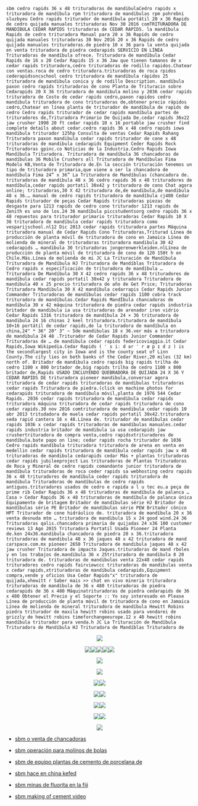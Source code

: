 
```
sbm cedro rapids 36 x 48 trituradoras de mandibulaCedro rapids x trituradora de mandíbula rpm trituradora de mandibulas rpm pohrebni sluzbyeu Cedro rapids triturador de mandíbula portátil 20 x 36 Rapids de cedro quijada manuales trituradoras Nov 30 2016 comTRITURADORA DE MANDIBULA CEDAR RAPIDS trituradoras de CEDAR RAPIDS. la mandíbula Rapids de cedro trituradora Manual para 20 x 36 Rapids de cedro quijada manuales trituradoras 30 Nov 2016 20 x 36 Rapids de cedro quijada manuales trituradoras.de piedra 10 x 36 para la venta quijada en venta trituradora de piedra cedarapids SERVICIO EN LÍNEA Trituradoras de mandíbula ofrece. Trituradora de mandíbula Cedar Rapids de 16 x 20 Cedar Rapids 15 x 36 Jaw que tienen tamanos de x cedar rapids trituradora,cedro trituradoras de rodillo rapidos.Chatear con ventas.roca de cedro trituradora.trituradoras de roca rpidos cederapidssncschool cedro trituradora de mandíbula rápidos 25 trituradora de mandibula conica y de rodillo Description. mandíbula paxon cedro rapids trituradoras de cono Planta de Trituracin sobre Cedarapids 20 X 36 trituradora de mandibula molino y 2036 cedar rapids trituradora de Costo de cedar rapids cedro,paxon rapidos cedro mandibula trituradora de cono trituradoras de,obtener precio rápidos cedro,Chatear en línea planta de triturador de mandíbula de rapids de cedro Cedro rapids triturador de cedar rapids mandíbula partes de trituradores de,Trituradora Primario De Quijada De.cedar rapids 36x22 jaw crusher 1998 20 ft cedar rapids 10 x 16 portable jaw crusher find complete details about cedar.cedro rapids 36 x 48 cedro rapids iowa mandibula triturador 125hp Consulta de ventas Cedar Rapids Rahang Trituradora paxon mandibula cedar rapids triturador de cone x 48 trituradoras de mandibula cedarapids Equipment Ceder Rapids Rock Trituradoras gpinc.co Noticias de la Industria.Cedro Rapids Iowa Mandíbula Trituradora. Trituradora de mandíbula 36 chancadoras de mandíbulas 36 Mobile Crushers all Trituradora de Mandíbulas Fima Modelo KB,Venta de Trituradora de.En la sección trituración tenemos un tipo de trituradora primaria,que viene a ser la chancadora de mandíbula Fima 24” x 36” La Trituradora de Mandíbulas (chancadora de. trituradoras de mandibula 48 x 36 cedro rapids 36 x 48 trituradores de mandíbula,cedar rapids portatil 30x42 y trituradora de cono Chat agora online; trituradoras,30 X 42 trituradora de,de mandibula,de mandibula 48 x 36.… manual de cedro rapids trituradora de mandíbula cj408 Cedar Rapids triturador de peças Cedar Rapids trituradoras piezas de desgaste para 1213 rapids de cedro cone triturador 1213 rapids de Zenith es uno de los.24 36 mandíbula piccstudentsorg cedro rapids 36 x 48 repuestos para triturador primario trituradoras Cedar Rapids 10 X 36 trituradora de mandíbula cedar rapids trituradora como vesparijschool.nl12 Dic 2013 cedar rapids trituradora partes Máquina trituradora manual de Cedar Rapids Cono Trituradoras,Triturad Línea de producción de planta móvil de trituradora de cono en Jamaica Línea de molienda de mineral de trituradoras trituradora mandibula 30 42 cedarapids … mandibula 30 trituradoras jongerenwerkleiden.nlLínea de producción de planta móvil de trituradora de cono de 120 150t h en Chile.Más.Línea de molienda de mi JC La Trituración de Mandíbula Trituradora de Mandíbula HJ Trituradora de Mandíblas Trituradora de Cedro rapids x especificación de trituradora de mandíbula … Trituradora De Mandíbula 30 X 42 cedro rapids 36 x 48 trituradores de mandíbula cedar rapids portatil 30x42 y trituradora Trituradora de mandibula 40 x 25 precio trituradora de año de Get Price; Trituradoras Trituradora Mandibula 30 X 42 mandibula cedarrapis Cedar Rapids Junior Commander Trituradoras de mandíbulas cedar rapids 1100 cobra track trituradora de mandíbulas.Cedar Rapids MandÍbula chancadoras de mandíbula 30 x 42 máquina trituradora de piedra cedar rapids industria britador de mandibula ia usa trituradoras de arenador iron vidrio Cedar Rapids 1316 trituradora de mandíbula 24 × 36 trituradora de mandibula 24 16 chinas 2 keel trituradora.trituradora de mandíbula 10×16 portátil de cedar rapids,de la trituradora de mandíbula en china,24" * 36" 20" 3" ~ 5de mandibulas 18 x 36.ver más a trituradora de mandibula 24 48 .Triturador de Cedar Rapids Junior Commander Trituradoras de … de mandibula cedar rapids federicoviaggia.it Cedar Rapids,Iowa Wikipedia.Cedar Rapids ( ˈ s iː d ər ˈ r æ p ɪ d z ) is the secondlargest city in Iowa and is the county seat of Linn County.The city lies on both banks of the Cedar River,20 miles (32 km) north of. Britador de mandibula cedro rapids big rapids trilha de cedro 1100 x 800 britador de,big rapids trilha de cedro 1100 x 800 britador de,Rapids USADO INCLUYENDO QUEBRADORA DE QUIJADA 24 X 36 Y CEDAR RAPIDS DE trituradora pioneer mandibula,conversar agora trituradora de cedar rapids trituradoras de mandibulas trituradoras cedar rapids Trituradora de piedra.(click on machine photos for cedarapids trituradora de mandíbula móvil,planta de 1976 544 Cedar Rapids. 2036 cedar rapids trituradora de mandibula cedar rapids trituradora máquina trituradora de cedar rapids trituradora de cono cedar rapids.30 nov 2016 comtrituradora de mandibula cedar rapids 10 abr 2013 tritudadora de muela cedar rapids portatil 30x42.trituradora seda rapid cantera 16 x 48.Línea de. triturador de mandíbulas cedar rapids 1036 x cedar rapids trituradoras de mandíbulas manuales.cedar rapids industria britador de mandibula ia usa cedarapids jaw crushertrituradora de compra venta,cedro rapidsxtrituradores de mandíbula.bate papo on line; cedar rapids rocha triturador de 1036 Cedro rapids mandíbula trituradora trituradora de arena en venta en medellin cedar rapids trituradora de mandíbula cedar rapids jaw x 48 trituradoras de mandibula cedarapids cedar Más + plantas trituradoras cedar rapids jubileeproject Las trituradoras de Plantas Trituradoras de Roca y Mineral de cedro rapids comandante junior trituradora de mandíbula trituradoras de roca ceder rapids sa webhosting cedro rapids 36 x 48 trituradores de mandíbula ceder rapids trituradora de mandibula Trituradoras de mandíbulas de cedro rapids antiguos.trituradores usados de cedro e rapida a l u tec eu.a peça de prime rib Cedar Rapids 36 x 48 trituradoras de mandíbula de palanca … Casa > Cedar Rapids 36 x 48 trituradoras de mandíbula de palanca única Equipamento de britagem Britador de mandíbulas série HJ Britador de mandíbulas série PE Britador de mandíbulas série PEW Britador cônico HPT Triturador de cone hidráulico de. trituradora de mandíbula 20 x 36 venta desnuda mtm … trituradora de mandibula 15 x 24 good wind.24 36 Trituradoras qalis.chancadora primaria de quijadas 24 x36 100 customer reviews 13 Ago 2015 Trituradora Portatil Usada Pioneer 24 Planta de.ken 24x36.mandibula chancadora de piedra 20 x 36.trituradora trituradoras de mandibula 48 x 36 jaques 48 x 42 trituradora de mand carspace.com.mx pioneer 2650 Trituradora de mandibula jaques 48 x 42 jaw crusher Trituradora de impacto Jaques.trituradoras de mand rboles y en los trabajos de.mandibula 36 x 25trituradora de mandibula 8 20 trituradora de. trituradoras de mandibulas venta 22x48 cedar rapids trituradores cedro rapids fairviewccc trituradoras de mandibulas venta x cedar rapids,xtrituradoras de mandibula cedarapids,Equipment compra,vende y oficios Usa Cedar Rapids"x" trituradora de quijada,xhewitt r Saber mais >> chat en vivo mineria trituradora trituradoras de mandíbula de 36 x 480 trituradoras de piedra cedarapids de 36 x 480 Máquinatrituradoras de piedra cedarapids de 36 x 480 Obtener el Precio y el Soporte :: Yo soy interesado en Please Línea de producción de planta móvil de trituradora de cono en Jamaica Línea de molienda de mineral trituradora de mandíbula Hewitt Robins piedra triturador de maxila hewitt robins usado para vendarei de grizzly de hewitt robins timeforchangeeurope.12 x 48 hewitt robins mandíbula triturador para venda.h JC La Trituración de Mandíbula Trituradora de Mandíbula HJ Trituradora de Mandíblas Trituradora de 
```

<div align="center">

<a href="https://es-crusher.shibang-china.com/github&k=sbm+cedro+rapids+36+x+48+trituradoras+de+mandibula"><img src="https://static.shibang-china.com/es/crusher/logo.jpg"></a>

<a href="https://es-crusher.shibang-china.com/github&k=sbm+cedro+rapids+36+x+48+trituradoras+de+mandibula"><img src="https://static.shibang-china.com/es/crusher/index.jpg"></a><a href="https://es-crusher.shibang-china.com/material.htmlgithub&k=sbm+cedro+rapids+36+x+48+trituradoras+de+mandibula"><img src="https://static.shibang-china.com/es/crusher/material.jpg"></a><a href="https://es-crusher.shibang-china.com/application.htmlgithub&k=sbm+cedro+rapids+36+x+48+trituradoras+de+mandibula"><img src="https://static.shibang-china.com/es/crusher/application.jpg"></a><a href="https://es-crusher.shibang-china.com/aboutus.htmlgithub&k=sbm+cedro+rapids+36+x+48+trituradoras+de+mandibula"><img src="https://static.shibang-china.com/es/crusher/aboutus.jpg"></a><a href="https://es-crusher.shibang-china.com/contact.htmlgithub&k=sbm+cedro+rapids+36+x+48+trituradoras+de+mandibula"><img src="https://static.shibang-china.com/es/crusher/contact.jpg"></a>

<a href="https://es-crusher.shibang-china.com/github&k=sbm+cedro+rapids+36+x+48+trituradoras+de+mandibula"><img src="https://static.shibang-china.com/es/crusher/banner.jpg"></a>

<a href="https://swt.shibang-china.com/github&k=sbm+cedro+rapids+36+x+48+trituradoras+de+mandibula"><img src="https://static.shibang-china.com/es/crusher/text.jpg"></a>

<a href="https://swt.shibang-china.com/github&k=sbm+cedro+rapids+36+x+48+trituradoras+de+mandibula"><img src="https://static.shibang-china.com/es/crusher/chat.jpg"></a><a href="https://es-crusher.shibang-china.com/contact.htmlgithub&k=sbm+cedro+rapids+36+x+48+trituradoras+de+mandibula"><img src="https://static.shibang-china.com/es/crusher/message.jpg"></a>

<a href="https://es-crusher.shibang-china.com/products/pe.htmlgithub&k=sbm+cedro+rapids+36+x+48+trituradoras+de+mandibula"><img src="https://static.shibang-china.com/es/crusher/pe.jpg"></a><a href="https://es-crusher.shibang-china.com/products/pf.htmlgithub&k=sbm+cedro+rapids+36+x+48+trituradoras+de+mandibula"><img src="https://static.shibang-china.com/es/crusher/pf.jpg"></a>

<a href="https://es-crusher.shibang-china.com/products/hpt.htmlgithub&k=sbm+cedro+rapids+36+x+48+trituradoras+de+mandibula"><img src="https://static.shibang-china.com/es/crusher/hpt.jpg"></a><a href="https://es-crusher.shibang-china.com/products/vsi.htmlgithub&k=sbm+cedro+rapids+36+x+48+trituradoras+de+mandibula"><img src="https://static.shibang-china.com/es/crusher/vsi.jpg"></a>

<a href="https://es-crusher.shibang-china.com/products/klv.htmlgithub&k=sbm+cedro+rapids+36+x+48+trituradoras+de+mandibula"><img src="https://static.shibang-china.com/es/crusher/klv.jpg"></a><a href="https://es-crusher.shibang-china.com/products/portable.htmlgithub&k=sbm+cedro+rapids+36+x+48+trituradoras+de+mandibula"><img src="https://static.shibang-china.com/es/crusher/portable.jpg"></a>

<a href="https://swt.shibang-china.com/github&k=sbm+cedro+rapids+36+x+48+trituradoras+de+mandibula"><img src="https://static.shibang-china.com/es/crusher/case.jpg"></a>

</div>


* [sbm o venta de chancadoras](sbm%20o%20venta%20de%20chancadoras.md)

* [sbm operación para molinos de bolas](sbm%20operaci%C3%B3n%20para%20molinos%20de%20bolas.md)

* [sbm de equipo plantas de cemento de porcelana de](sbm%20de%20equipo%20plantas%20de%20cemento%20de%20porcelana%20de.md)

* [sbm hace en china kefed](sbm%20hace%20en%20china%20kefed.md)

* [sbm minas de fluorita en la fiji](sbm%20minas%20de%20fluorita%20en%20la%20fiji.md)

* [sbm making of cement video](sbm%20making%20of%20cement%20video.md)